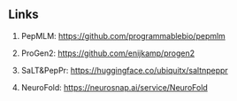 ## Links

1. PepMLM: https://github.com/programmablebio/pepmlm

2. ProGen2: https://github.com/enijkamp/progen2

3. SaLT&PepPr: https://huggingface.co/ubiquitx/saltnpeppr

4. NeuroFold: https://neurosnap.ai/service/NeuroFold